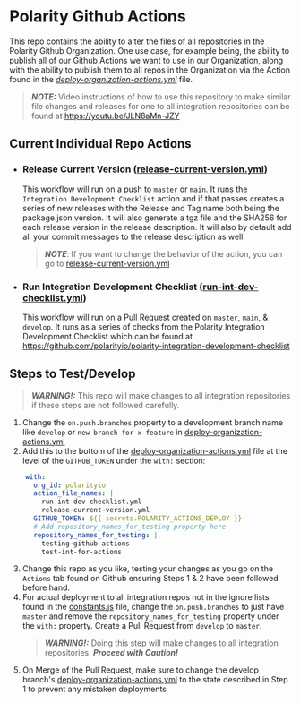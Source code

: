 # Polarity Github Actions
This repo contains the ability to alter the files of all repositories in the Polarity Github Organization. One use case, for example being, the ability to publish all of our Github Actions we want to use in our Organization, along with the ability to publish them to all repos in the Organization via the Action found in the *[deploy-organization-actions.yml](./.github/workflows/deploy-organization-actions.yml)* file. 

> ***NOTE:*** Video instructions of how to use this repository to make similar file changes and releases for one to all integration repositories can be found at https://youtu.be/JLN8aMn-JZY

## Current Individual Repo Actions

- ### Release Current Version ([release-current-version.yml](./src/individualRepoActions/release-current-version.yml))
  This workflow will run on a push to `master` or `main`. It runs the `Integration Development Checklist` action and if that passes creates a series of new releases with the Release and Tag name both being the package.json version.  It will also generate a tgz file and the SHA256 for each release version in the release description.  It will also by default add all your commit messages to the release description as well.
  > ***NOTE***: If you want to change the behavior of the action, you can go to [release-current-version.yml](./.github/workflows/release-for-servers.yml)

- ### Run Integration Development Checklist ([run-int-dev-checklist.yml](./src/individualRepoActions/run-int-dev-checklist.yml))
  This workflow will run on a Pull Request created on `master`, `main`, & `develop`. It runs as a series of checks from the Polarity Integration Development Checklist which can be found at https://github.com/polarityio/polarity-integration-development-checklist


## Steps to Test/Develop
> ***WARNING!:*** This repo will make changes to all integration repositories if these steps are not followed carefully.
1. Change the `on.push.branches` property to a development branch name like `develop` or `new-branch-for-x-feature` in [deploy-organization-actions.yml](./.github/workflows/deploy-organization-actions.yml)
2. Add this to the bottom of the [deploy-organization-actions.yml](./.github/workflows/deploy-organization-actions.yml) file at the level of the `GITHUB_TOKEN` under the `with:` section: 
  ```yaml
      with: 
        org_id: polarityio
        action_file_names: |
          run-int-dev-checklist.yml
          release-current-version.yml
        GITHUB_TOKEN: ${{ secrets.POLARITY_ACTIONS_DEPLOY }}
        # Add repository_names_for_testing property here
        repository_names_for_testing: |
          testing-github-actions
          test-int-for-actions
  ```
3. Change this repo as you like, testing your changes as you go on the `Actions` tab found on Github ensuring Steps 1 & 2 have been followed before hand.
4. For actual deployment to all integration repos not in the ignore lists found in the [constants.js](./src/constants.js) file, change the `on.push.branches` to just have `master` and remove the `repository_names_for_testing` property under the `with:` property.  Create a Pull Request from `develop` to `master`.  
    > ***WARNING!:*** Doing this step will make changes to all integration repositories.  ***Proceed with Caution!***
5. On Merge of the Pull Request, make sure to change the develop branch's [deploy-organization-actions.yml](./.github/workflows/deploy-organization-actions.yml) to the state described in Step 1 to prevent any mistaken deployments